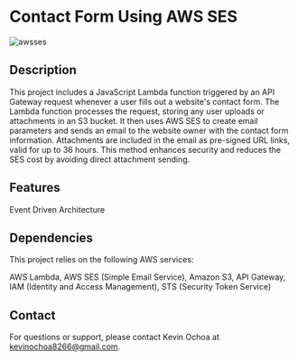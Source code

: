 # Contact Form Using AWS SES
![awsses](https://github.com/kevinochoa8266/Lambda-SES/assets/92874719/d457fbfb-f335-4f21-9b3e-79603217faf6)
## Description
This project includes a JavaScript Lambda function triggered by an API Gateway request whenever a user fills out a website's contact form. The Lambda function processes the request, storing any user uploads or attachments in an S3 bucket. It then uses AWS SES to create email parameters and sends an email to the website owner with the contact form information. Attachments are included in the email as pre-signed URL links, valid for up to 36 hours. This method enhances security and reduces the SES cost by avoiding direct attachment sending.

## Features
Event Driven Architecture

## Dependencies
This project relies on the following AWS services:

AWS Lambda,
AWS SES (Simple Email Service),
Amazon S3,
API Gateway,
IAM (Identity and Access Management),
STS (Security Token Service)

## Contact
For questions or support, please contact Kevin Ochoa at kevinochoa8266@gmail.com.
